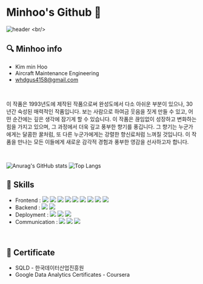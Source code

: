 # Minhoo's Github 🤗
![header](https://capsule-render.vercel.app/api?type=rounded&color=timeGradient&text=console.log("%20Welcome%20to%20Minhoo's%20Github%20👋🏻%20");&animation=twinkling&fontSize=30&fontAlignY=50&fontAlign=50&height=150)
<br/>
## :mag:  Minhoo info 
- Kim min Hoo
- Aircraft Maintenance Engineering
- whdgus4158@gmail.com
<br/>
<p>이 작품은 1993년도에 제작된 작품으로써 완성도에서 다소 아쉬운 부분이 있으나, 30년간 숙성된 매력적인 작품입니다. 보는 사람으로 하여금 웃음을 짓게 만들 수 있고, 어떤 순간에는 깊은 생각에 잠기게 할 수 있습니다. 이 작품은 끊임없이 성장하고 변화하는 힘을 가지고 있으며, 그 과정에서 더욱 깊고 풍부한 향기를 풍깁니다. 그 향기는 누군가에게는 달콤한 꿀처럼, 또 다른 누군가에게는 강렬한 향신료처럼 느껴질 것입니다. 이 작품을 만나는 모든 이들에게 새로운 감각적 경험과 풍부한 영감을 선사하고자 합니다.</p>
<br/>

![Anurag's GitHub stats](https://github-readme-stats-sand-six-91.vercel.app/api?username=Kminhoo&show_icons=true&card_width=300&count_private=true&line_height=24&theme=dracula&hide=stars,issues)
![Top Langs](https://github-readme-stats-sand-six-91.vercel.app/api/top-langs/?username=Kminhoo&layout=compact&theme=dracula)
<br/>
## :wrench: Skills
- Frontend : <span><img src="https://img.shields.io/badge/HTML-e34f26?style=flat&logo=html5&logoColor=white"/></span>
<span><img src="https://img.shields.io/badge/CSS-1572b6?style=flat&logo=css3&logoColor=white"/></span>
<span><img src="https://img.shields.io/badge/JavaScript-dbab09?style=flat&logo=javascript&logoColor=white"/></span>
<span><img src="https://img.shields.io/badge/TypeScript-3178C6?style=flat&logo=typescript&logoColor=white"/></span>
<span><img src="https://img.shields.io/badge/Sass-cc6699?style=flat&logo=sass&logoColor=white"/></span>
<span><img src="https://img.shields.io/badge/React-61dafb?style=flat&logo=react&logoColor=white"/></span>
<span><img src="https://img.shields.io/badge/Redux-764abc?style=flat&logo=redux&logoColor=white"/></span>
<span><img src="https://img.shields.io/badge/Next.js-000000?style=flat&logo=next.js&logoColor=white"/></span>
<span><img src="https://img.shields.io/badge/Tailwind CSS-06B6D4?style=flat&logo=tailwind-css&logoColor=white"/></span><br/>
- Backend : <span><img src="https://img.shields.io/badge/node.js-06B6D4?style=flat&logo=node.js&logoColor=white"/></span>
<span><img src="https://img.shields.io/badge/Firebase-FFCA28?style=flat&logo=heroku&logoColor=white"/></span><br/>
- Deployment : <span><img src="https://img.shields.io/badge/Netlify-00c7b7?style=flat&logo=netlify&logoColor=white"/></span>
<span><img src="https://img.shields.io/badge/Vercel-000000?style=flat&logo=vercel&logoColor=white"/></span>
<span><img src="https://img.shields.io/badge/Firebase-FFCA28?style=flat&logo=heroku&logoColor=white"/></span><br/>
- Communication : <span><img src="https://img.shields.io/badge/Discord-0052cc?style=flat&logo=Discord&logoColor=white"/></span>
<span><img src="https://img.shields.io/badge/Notion-f24e1e?style=flat&logo=Notion&logoColor=white"/></span>
<span><img src="https://img.shields.io/badge/Slack-f24e1e?style=flat&logo=Slack&logoColor=white"/></span>
<br/>

## :card_index: Certificate
- SQLD - 한국데이터산업진흥원<br>
- Google Data Analytics Certificates - Coursera <br>
